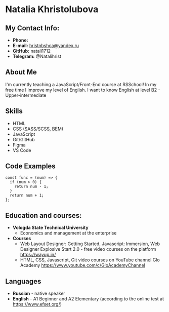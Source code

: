 # Natalia Khristolubova

## My Contact Info:

   *	**Phone:** 
   *	**E-mail:** hristnbshca@yandex.ru
   *	**GitHub:** natali1712
   *	**Telegram:** @Natalihrist

## About Me

I'm currently teaching a JavaScript/Front-End course at RSSchool! In my free time I improve my level of English. I want to know English at level B2 - Upper-intermediate

## Skills

   * HTML
   * CSS (SASS/SCSS, BEM)
   * JavaScript 
   * Git/GitHub
   * Figma
   * VS Code

## Code Examples

```
const func = (num) => {
  if (num > 0) {
    return num - 1;
  }
  return num + 1;
};
```

## Education and courses:

   * **Vologda State Technical University**
      * Economics and management at the enterprise
   * **Сourses**
      * Web Layout Designer: Getting Started, Javascript: Immersion, Web Designer Explosive Start 2.0 - free video courses on the platform <https://wayup.in/>
      * HTML, CSS, Javascript, Git video courses on YouTube channel Glo Academy <https://www.youtube.com/c/GloAcademyChannel>

## Languages

   * **Russian** - native speaker
   * **English** - A1 Beginner and A2 Elementary (according to the online test at <https://www.efset.org/>)
